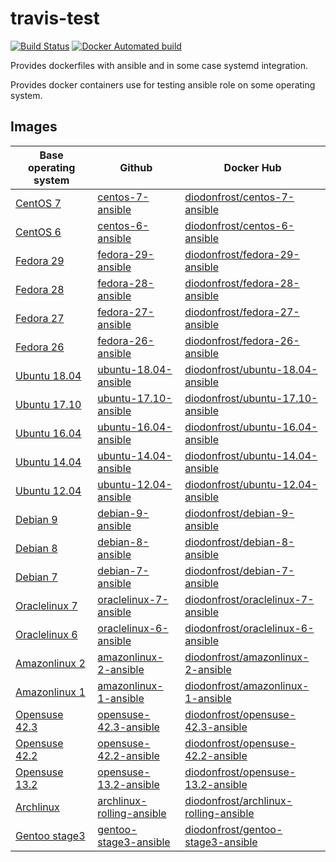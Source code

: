 # travis-test

[![Build Status](https://travis-ci.org/diodonfrost/travis-test.svg?branch=master)](https://travis-ci.org/diodonfrost/travis-test)
[![Docker Automated build](https://img.shields.io/docker/automated/diodonfrost/centos-7-ansible.svg?maxAge=2592000)](https://hub.docker.com/r/diodonfrost/centos-7-ansible/)

Provides dockerfiles with ansible and in some case systemd integration.

Provides docker containers use for testing ansible role on some operating system.

## Images

| Base operating system        | Github                        | Docker Hub                                |
| ---------------------------- | ----------------------------- | ----------------------------------------- |
| [CentOS 7][CentOS]           | [centos-7-ansible][]          | [diodonfrost/centos-7-ansible][]          |
| [CentOS 6][CentOS]           | [centos-6-ansible][]          | [diodonfrost/centos-6-ansible][]          |
| [Fedora 29][Fedora]          | [fedora-29-ansible][]         | [diodonfrost/fedora-29-ansible][]         |
| [Fedora 28][Fedora]          | [fedora-28-ansible][]         | [diodonfrost/fedora-28-ansible][]         |
| [Fedora 27][Fedora]          | [fedora-27-ansible][]         | [diodonfrost/fedora-27-ansible][]         |
| [Fedora 26][Fedora]          | [fedora-26-ansible][]         | [diodonfrost/fedora-26-ansible][]         |
| [Ubuntu 18.04][Ubuntu]       | [ubuntu-18.04-ansible][]      | [diodonfrost/ubuntu-18.04-ansible][]      |
| [Ubuntu 17.10][Ubuntu]       | [ubuntu-17.10-ansible][]      | [diodonfrost/ubuntu-17.10-ansible][]      |
| [Ubuntu 16.04][Ubuntu]       | [ubuntu-16.04-ansible][]      | [diodonfrost/ubuntu-16.04-ansible][]      |
| [Ubuntu 14.04][Ubuntu]       | [ubuntu-14.04-ansible][]      | [diodonfrost/ubuntu-14.04-ansible][]      |
| [Ubuntu 12.04][Ubuntu]       | [ubuntu-12.04-ansible][]      | [diodonfrost/ubuntu-12.04-ansible][]      |
| [Debian 9][Debian]           | [debian-9-ansible][]          | [diodonfrost/debian-9-ansible][]          |
| [Debian 8][Debian]           | [debian-8-ansible][]          | [diodonfrost/debian-8-ansible][]          |
| [Debian 7][Debian]           | [debian-7-ansible][]          | [diodonfrost/debian-7-ansible][]          |
| [Oraclelinux 7][Oraclelinux] | [oraclelinux-7-ansible][]     | [diodonfrost/oraclelinux-7-ansible][]     |
| [Oraclelinux 6][Oraclelinux] | [oraclelinux-6-ansible][]     | [diodonfrost/oraclelinux-6-ansible][]     |
| [Amazonlinux 2][Amazonlinux] | [amazonlinux-2-ansible][]     | [diodonfrost/amazonlinux-2-ansible][]     |
| [Amazonlinux 1][Amazonlinux] | [amazonlinux-1-ansible][]     | [diodonfrost/amazonlinux-1-ansible][]     |
| [Opensuse 42.3][Opensuse]    | [opensuse-42.3-ansible][]     | [diodonfrost/opensuse-42.3-ansible][]     |
| [Opensuse 42.2][Opensuse]    | [opensuse-42.2-ansible][]     | [diodonfrost/opensuse-42.2-ansible][]     |
| [Opensuse 13.2][Opensuse]    | [opensuse-13.2-ansible][]     | [diodonfrost/opensuse-13.2-ansible][]     |
| [Archlinux][Archlinux]       | [archlinux-rolling-ansible][] | [diodonfrost/archlinux-rolling-ansible][] |
| [Gentoo stage3][Gentoo]      | [gentoo-stage3-ansible][]     | [diodonfrost/gentoo-stage3-ansible][]     |

[Centos]: https://hub.docker.com/_/centos/
[Fedora]: https://hub.docker.com/_/fedora/
[Ubuntu]: https://hub.docker.com/_/ubuntu/
[Debian]: https://hub.docker.com/_/debian/
[Oraclelinux]: https://hub.docker.com/_/oraclelinux/
[Amazonlinux]: https://hub.docker.com/_/amazonlinux/
[Opensuse]: https://hub.docker.com/_/opensuse/
[Archlinux]: https://hub.docker.com/r/base/archlinux/
[Gentoo]: https://hub.docker.com/r/gentoo/stage3-amd64/

[centos-7-ansible]: https://github.com/diodonfrost/travis-test/blob/master/centos-7-ansible/Dockerfile.centos-7
[centos-6-ansible]: https://github.com/diodonfrost/travis-test/blob/master/centos-6-ansible/Dockerfile.centos-6
[fedora-29-ansible]: https://github.com/diodonfrost/travis-test/blob/master/fedora-29-ansible/Dockerfile.fedora-29
[fedora-28-ansible]: https://github.com/diodonfrost/travis-test/blob/master/fedora-28-ansible/Dockerfile.fedora-28
[fedora-27-ansible]: https://github.com/diodonfrost/travis-test/blob/master/fedora-27-ansible/Dockerfile.fedora-27
[fedora-26-ansible]: https://github.com/diodonfrost/travis-test/blob/master/fedora-26-ansible/Dockerfile.fedora-28
[ubuntu-18.04-ansible]: https://github.com/diodonfrost/travis-test/blob/master/ubuntu-18.04-ansible/Dockerfile.ubuntu-18.04
[ubuntu-17.10-ansible]: https://github.com/diodonfrost/travis-test/blob/master/ubuntu-17.10-ansible/Dockerfile.ubuntu-17.10
[ubuntu-16.04-ansible]: https://github.com/diodonfrost/travis-test/blob/master/ubuntu-16.04-ansible/Dockerfile.ubuntu-16.04
[ubuntu-14.04-ansible]: https://github.com/diodonfrost/travis-test/blob/master/ubuntu-14.04-ansible/Dockerfile.ubuntu-14.04
[ubuntu-12.04-ansible]: https://github.com/diodonfrost/travis-test/blob/master/ubuntu-12.04-ansible/Dockerfile.ubuntu-12.04
[debian-9-ansible]: https://github.com/diodonfrost/travis-test/blob/master/debian-9-ansible/Dockerfile.debian-9
[debian-8-ansible]: https://github.com/diodonfrost/travis-test/blob/master/debian-8-ansible/Dockerfile.debian-8
[debian-7-ansible]: https://github.com/diodonfrost/travis-test/blob/master/debian-7-ansible/Dockerfile.debian-7
[oraclelinux-7-ansible]: https://github.com/diodonfrost/travis-test/blob/master/oraclelinux-7-ansible/Dockerfile.oraclelinux-7
[oraclelinux-6-ansible]: https://github.com/diodonfrost/travis-test/blob/master/oraclelinux-6-ansible/Dockerfile.oraclelinux-6
[amazonlinux-2-ansible]: https://github.com/diodonfrost/travis-test/blob/master/amazonlinux-2-ansible/Dockerfile.amazonlinux-2
[amazonlinux-1-ansible]: https://github.com/diodonfrost/travis-test/blob/master/amazonlinux-1-ansible/Dockerfile.amazonlinux-1
[opensuse-42.3-ansible]: https://github.com/diodonfrost/travis-test/blob/master/opensuse-42.3-ansible/Dockerfile.opensuse-42.3
[opensuse-42.2-ansible]: https://github.com/diodonfrost/travis-test/blob/master/opensuse-42.2-ansible/Dockerfile.opensuse-42.2
[opensuse-13.2-ansible]: https://github.com/diodonfrost/travis-test/blob/master/opensuse-13.2-ansible/Dockerfile.opensuse-13.2
[archlinux-rolling-ansible]: https://github.com/diodonfrost/travis-test/blob/master/archlinux-rolling-ansible/Dockerfile.archlinux-rolling
[gentoo-stage3-ansible]: https://github.com/diodonfrost/travis-test/blob/master/gentoo-stage3-ansible/Dockerfile.gentoo-stage3

[diodonfrost/centos-7-ansible]: https://hub.docker.com/r/diodonfrost/centos-7-ansible
[diodonfrost/centos-6-ansible]: https://hub.docker.com/r/diodonfrost/centos-6-ansible
[diodonfrost/fedora-29-ansible]: https://hub.docker.com/r/diodonfrost/fedora-29-ansible
[diodonfrost/fedora-28-ansible]: https://hub.docker.com/r/diodonfrost/fedora-28-ansible
[diodonfrost/fedora-27-ansible]: https://hub.docker.com/r/diodonfrost/fedora-27-ansible
[diodonfrost/fedora-26-ansible]: https://hub.docker.com/r/diodonfrost/fedora-26-ansible
[diodonfrost/ubuntu-18.04-ansible]: https://hub.docker.com/r/diodonfrost/ubuntu-18.04-ansible
[diodonfrost/ubuntu-17.10-ansible]: https://hub.docker.com/r/diodonfrost/ubuntu-17.10-ansible
[diodonfrost/ubuntu-16.04-ansible]: https://hub.docker.com/r/diodonfrost/ubuntu-16.04-ansible
[diodonfrost/ubuntu-14.04-ansible]: https://hub.docker.com/r/diodonfrost/ubuntu-14.04-ansible
[diodonfrost/ubuntu-12.04-ansible]: https://hub.docker.com/r/diodonfrost/ubuntu-12.04-ansible
[diodonfrost/debian-9-ansible]: https://hub.docker.com/r/diodonfrost/debian-9-ansible
[diodonfrost/debian-8-ansible]: https://hub.docker.com/r/diodonfrost/debian-8-ansible
[diodonfrost/debian-7-ansible]: https://hub.docker.com/r/diodonfrost/debian-7-ansible
[diodonfrost/oraclelinux-7-ansible]: https://hub.docker.com/r/diodonfrost/oraclelinux-7-ansible
[diodonfrost/oraclelinux-6-ansible]: https://hub.docker.com/r/diodonfrost/oraclelinux-6-ansible
[diodonfrost/amazonlinux-2-ansible]: https://hub.docker.com/r/diodonfrost/amazonlinux-2-ansible
[diodonfrost/amazonlinux-1-ansible]: https://hub.docker.com/r/diodonfrost/oraclelinux-1-ansible
[diodonfrost/opensuse-42.3-ansible]:  https://hub.docker.com/r/diodonfrost/opensuse-42.3-ansible
[diodonfrost/opensuse-42.2-ansible]:  https://hub.docker.com/r/diodonfrost/opensuse-42.2-ansible
[diodonfrost/opensuse-13.2-ansible]:  https://hub.docker.com/r/diodonfrost/opensuse-13.2-ansible
[diodonfrost/archlinux-rolling-ansible]: https://hub.docker.com/r/diodonfrost/archlinux-rolling-ansible
[diodonfrost/gentoo-stage3-ansible]: https://hub.docker.com/r/diodonfrost/gentoo-stage3-ansible
